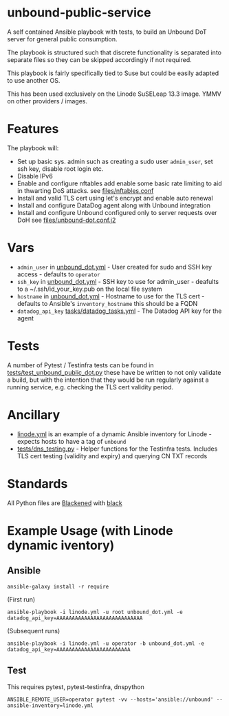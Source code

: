 # unbound-public-service
A self contained Ansible playbook with tests, to build an Unbound DoT server for
general public consumption.

The playbook is structured such that discrete functionality is separated into
separate files so they can be skipped accordingly if not required.

This playbook is fairly specifically tied to Suse but could be easily adapted to
use another OS.

This has been used exclusively on the Linode SuSELeap 13.3 image.  YMMV on other providers / images.

# Features
The playbook will:
 * Set up basic sys. admin such as creating a sudo user ```admin_user```, set ssh key, disable  root login etc.
 * Disable IPv6
 * Enable and configure nftables add enable some basic rate limiting to aid in thwarting DoS attacks. see [files/nftables.conf](files/nftables.conf)
 * Install and valid TLS cert using let's encrypt and enable auto renewal
 * Install and configure DataDog agent along with Unbound integration
 * Install and configure Unbound configured only to server requests over DoH see [files/unbound-dot.conf.j2](files/unbound-dot.conf.j2)

# Vars
* ```admin_user``` in [unbound_dot.yml](unbound_dot.yml) - User created for sudo and SSH key access - defaults to ```operator```
* ```ssh_key``` in [unbound_dot.yml](unbound_dot.yml) - SSH key to use for admin_user - deafults to a ~/.ssh/id_your_key.pub on the local file system
* ```hostname``` in [unbound_dot.yml](unbound_dot.yml) - Hostname to use for the TLS cert - defaults to Ansible's ```inventory_hostname``` this should be a FQDN
* ```datadog_api_key``` [tasks/datadog_tasks.yml](tasks/datadog_tasks.yml) - The Datadog API key for the agent

# Tests
A number of Pytest / Testinfra tests can be found in [tests/test_unbound_public_dot.py](tests/test_unbound_public_dot.py) these have be
written to not only validate a build, but with the intention that they would be run regularly against a running service, e.g. checking the TLS cert validity
period.

# Ancillary
* [linode.yml](linode.yml) is an example of a dynamic Ansible inventory for Linode - expects hosts to have a tag of ```unbound```
* [tests/dns_testing.py](tests/dns_testing.py)  - Helper functions for the Testinfra tests.  Includes TLS cert testing (validity and expiry) and querying CN TXT records

# Standards
All Python files are [Blackened](https://en.wikipedia.org/wiki/...And_Justice_for_All_(album)) with [black](https://github.com/psf/black)


# Example Usage (with Linode dynamic iventory)
## Ansible
```ansible-galaxy install -r require```

(First run)

```ansible-playbook -i linode.yml -u root unbound_dot.yml -e datadog_api_key=AAAAAAAAAAAAAAAAAAAAAAAAAAAA ```

(Subsequent runs)

```ansible-playbook -i linode.yml -u operator -b unbound_dot.yml -e datadog_api_key=AAAAAAAAAAAAAAAAAAAAAAAA```

## Test
This requires pytest, pytest-testinfra, dnspython


```ANSIBLE_REMOTE_USER=operator pytest -vv --hosts='ansible://unbound' --ansible-inventory=linode.yml```
